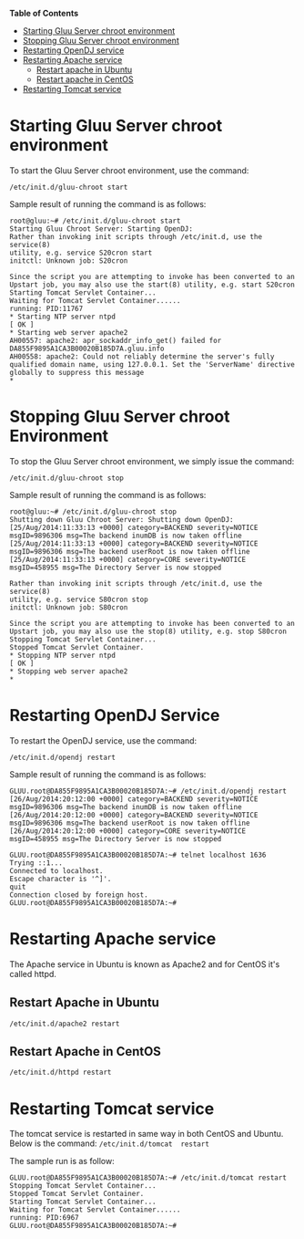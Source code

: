 **Table of Contents** 

- [Starting Gluu Server chroot environment](#starting-gluu-server-chroot-environment)
- [Stopping Gluu Server chroot environment](#stopping-gluu-server-chroot-environment)
- [Restarting OpenDJ service](#restarting-opendj-service)
- [Restarting Apache service](#restarting-apache-service)
	- [Restart apache in Ubuntu](#restart-apache-in-ubuntu)
	- [Restart apache in CentOS](#restart-apache-in-centos)
- [Restarting Tomcat service](#restarting-tomcat-service)

# Starting Gluu Server chroot environment

To start the Gluu Server chroot environment, use the command:

```
/etc/init.d/gluu-chroot start
```

Sample result of running the command is as follows:

```
root@gluu:~# /etc/init.d/gluu-chroot start
Starting Gluu Chroot Server: Starting OpenDJ: 
Rather than invoking init scripts through /etc/init.d, use the service(8)
utility, e.g. service S20cron start
initctl: Unknown job: S20cron

Since the script you are attempting to invoke has been converted to an
Upstart job, you may also use the start(8) utility, e.g. start S20cron
Starting Tomcat Servlet Container...
Waiting for Tomcat Servlet Container......
running: PID:11767
* Starting NTP server ntpd                                                                                                                                      [ OK ] 
* Starting web server apache2                                                                                                                                          AH00557: apache2: apr_sockaddr_info_get() failed for DA855F9895A1CA3B00020B185D7A.gluu.info
AH00558: apache2: Could not reliably determine the server's fully qualified domain name, using 127.0.0.1. Set the 'ServerName' directive globally to suppress this message
*
```

# Stopping Gluu Server chroot Environment

To stop the Gluu Server chroot environment, we simply issue the command:

```
/etc/init.d/gluu-chroot stop
```

Sample result of running the command is as follows:

```
root@gluu:~# /etc/init.d/gluu-chroot stop
Shutting down Gluu Chroot Server: Shutting down OpenDJ: [25/Aug/2014:11:33:13 +0000] category=BACKEND severity=NOTICE msgID=9896306 msg=The backend inumDB is now taken offline
[25/Aug/2014:11:33:13 +0000] category=BACKEND severity=NOTICE msgID=9896306 msg=The backend userRoot is now taken offline
[25/Aug/2014:11:33:13 +0000] category=CORE severity=NOTICE msgID=458955 msg=The Directory Server is now stopped

Rather than invoking init scripts through /etc/init.d, use the service(8)
utility, e.g. service S80cron stop
initctl: Unknown job: S80cron

Since the script you are attempting to invoke has been converted to an
Upstart job, you may also use the stop(8) utility, e.g. stop S80cron
Stopping Tomcat Servlet Container...
Stopped Tomcat Servlet Container.
* Stopping NTP server ntpd                                                                                                                                      [ OK ] 
* Stopping web server apache2                                                                                                                                           * 
```

# Restarting OpenDJ Service

To restart the OpenDJ service, use the command:

```
/etc/init.d/opendj restart
```

Sample result of running the command is as follows:

```
GLUU.root@DA855F9895A1CA3B00020B185D7A:~# /etc/init.d/opendj restart
[26/Aug/2014:20:12:00 +0000] category=BACKEND severity=NOTICE msgID=9896306 msg=The backend inumDB is now taken offline
[26/Aug/2014:20:12:00 +0000] category=BACKEND severity=NOTICE msgID=9896306 msg=The backend userRoot is now taken offline
[26/Aug/2014:20:12:00 +0000] category=CORE severity=NOTICE msgID=458955 msg=The Directory Server is now stopped

GLUU.root@DA855F9895A1CA3B00020B185D7A:~# telnet localhost 1636
Trying ::1...
Connected to localhost.
Escape character is '^]'.
quit
Connection closed by foreign host.
GLUU.root@DA855F9895A1CA3B00020B185D7A:~# 
```

# Restarting Apache service 

The Apache service in Ubuntu is known as Apache2 and for CentOS it's called httpd.

## Restart Apache in Ubuntu

`/etc/init.d/apache2 restart`

## Restart Apache in CentOS

`/etc/init.d/httpd restart`


# Restarting Tomcat service

The tomcat service is restarted in same way in both CentOS and Ubuntu.
Below is the command:
`/etc/init.d/tomcat  restart` 

The sample run is as follow:

	GLUU.root@DA855F9895A1CA3B00020B185D7A:~# /etc/init.d/tomcat restart
	Stopping Tomcat Servlet Container...
	Stopped Tomcat Servlet Container.
	Starting Tomcat Servlet Container...
	Waiting for Tomcat Servlet Container......
	running: PID:6967
	GLUU.root@DA855F9895A1CA3B00020B185D7A:~# 
